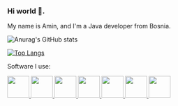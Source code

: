 ### Hi world 👋.
My name is Amin, and I'm a Java developer from Bosnia.

![Anurag's GitHub stats](https://github-readme-stats.vercel.app/api?username=ProZzZzGamer&show_icons=true&theme=dark)


[![Top Langs](https://github-readme-stats.vercel.app/api/top-langs/?username=ProZzZzGamer&layout=compact&theme=dark)](https://github.com/anuraghazra/github-readme-stats)

Software I use:

<a href=https://mxlinux.org>
<img src=https://upload.wikimedia.org/wikipedia/commons/thumb/d/d4/MX_Linux_logo.svg/1130px-MX_Linux_logo.svg.png width=50px height=50px>
</a>
<a href=https://www.xfce.org>
<img src=https://upload.wikimedia.org/wikipedia/commons/thumb/5/5b/Xfce_logo.svg/400px-Xfce_logo.svg.png width=50px height=50px>
</a>
<a href=https://www.android.com>
<img src=https://logodownload.org/wp-content/uploads/2015/05/android-logo-3-2.png width=50px height=50px>
</a>
<a href=https://www.mozilla.org/en/firefox>
<img src=https://www.mozilla.org/media/protocol/img/logos/firefox/browser/logo-lg-high-res.fbc7ffbb50fd.png width=50px height=50px>
</a>
<a href=https://www.jetbrains.com/toolbox-app>
<img src=https://resources.jetbrains.com/storage/products/toolbox/img/meta/toolbox_logo_300x300.png width=50px height=50px>
</a>
<a href=https://www.jetbrains.com/idea>
<img src=https://resources.jetbrains.com/storage/products/intellij-idea/img/meta/intellij-idea_logo_300x300.png width=50px height=50px>
</a>
<a href=https://www.jetbrains.com/clion>
<img src=https://resources.jetbrains.com/storage/products/clion/img/meta/clion_logo_300x300.png width=50px height=50px>
</a>
